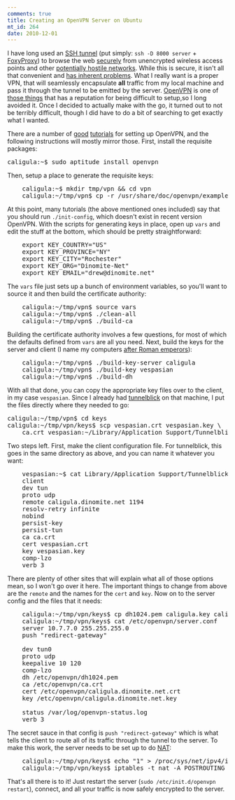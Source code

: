```yaml
--- 
comments: true
title: Creating an OpenVPN Server on Ubuntu
mt_id: 264
date: 2010-12-01
---
```

 I have long used an [SSH tunnel](http://embraceubuntu.com/2006/12/08/ssh-tunnel-socks-proxy-forwarding-secure-browsing/) (put simply: `ssh -D 8000 server` + [FoxyProxy](http://getfoxyproxy.org/)) to browse the web [securely](http://codebutler.com/firesheep) from unencrypted wireless access points and other [potentially hostile networks](http://www.wallofsheep.com/).  While this is secure, it isn't all that convenient and [has inherent problems](http://sites.inka.de/bigred/devel/tcp-tcp.html).  What I really want is a proper VPN, that will seamlessly encapsulate **all** traffic from my local machine and pass it through the tunnel to be emitted by the server.  [OpenVPN](http://openvpn.net/) is one of [those things](http://www.postfix.org/) that has a reputation for being difficult to setup,so I long avoided it.  Once I decided to actually make with the go, it turned out to not be terribly difficult, though I did have to do a bit of searching to get exactly what I wanted.

There are a number of [good](http://www.linux.com/learn/tutorials/304510:weekend-project-setting-up-a-vpn-on-your-linux-router-or-gateway) [tutorials](http://www.itsatechworld.com/2006/01/29/how-to-configure-openvpn/) for setting up OpenVPN, and the following instructions will mostly mirror those.  First, install the requisite packages:

<pre class="brush: bash">
caligula:~$ sudo aptitude install openvpn
</pre>

Then, setup a place to generate the requisite keys:

<pre class="brush: bash">
    caligula:~$ mkdir tmp/vpn && cd vpn
    caligula:~/tmp/vpn$ cp -r /usr/share/doc/openvpn/examples/easy-rsa/2.0/* .
</pre>

At this point, many tutorials (the above mentioned ones included) say that you should run `./init-config`, which doesn't exist in recent version OpenVPN.  With the scripts for generating keys in place, open up `vars` and edit the stuff at the bottom, which should be pretty straightforward:

<pre class="brush: bash">
    export KEY_COUNTRY="US"
    export KEY_PROVINCE="NY"
    export KEY_CITY="Rochester"
    export KEY_ORG="Dinomite-Net"
    export KEY_EMAIL="drew@dinomite.net"
</pre>

The `vars` file just sets up a bunch of environment variables, so you'll want to source it and then build the certificate authority:

<pre class="brush: bash">
    caligula:~/tmp/vpn$ source vars
    caligula:~/tmp/vpn$ ./clean-all
    caligula:~/tmp/vpn$ ./build-ca
</pre>

Building the certificate authority involves a few questions, for most of which the defaults defined from `vars` are all you need.  Next, build the keys for the server and client (I name my computers [after Roman emperors](http://dinomite.net/2009/caligulas-giant-ship/)):

<pre class="brush: bash">
    caligula:~/tmp/vpn$ ./build-key-server caligula
    caligula:~/tmp/vpn$ ./build-key vespasian
    caligula:~/tmp/vpn$ ./build-dh
</pre>

With all that done, you can copy the appropriate key files over to the client, in my case `vespasian`.  Since I already had [tunnelblick](http://code.google.com/p/tunnelblick/) on that machine, I put the files directly where they needed to go:

<pre class="brush: bash">
caligula:~/tmp/vpn$ cd keys
caligula:~/tmp/vpn/keys$ scp vespasian.crt vespasian.key \
    ca.crt vespasian:~/Library/Application Support/Tunnelblick/Configurations/
</pre>

Two steps left.  First, make the client configuration file.  For tunnelblick, this goes in the same directory as above, and you can name it whatever you want:

<pre class="brush: bash">
    vespasian:~$ cat Library/Application Support/Tunnelblick/Configurations/client.conf
    client
    dev tun
    proto udp
    remote caligula.dinomite.net 1194
    resolv-retry infinite
    nobind
    persist-key
    persist-tun
    ca ca.crt
    cert vespasian.crt
    key vespasian.key
    comp-lzo
    verb 3
</pre>

There are plenty of other sites that will explain what all of those options mean, so I won't go over it here.  The important things to change from above are the `remote` and the names for the `cert` and `key`.  Now on to the server config and the files that it needs:
    
<pre class="brush: bash">
    caligula:~/tmp/vpn/keys$ cp dh1024.pem caligula.key caligula.crt /etc/openvpn/
    caligula:~/tmp/vpn/keys$ cat /etc/openvpn/server.conf
    server 10.7.7.0 255.255.255.0
    push "redirect-gateway"

    dev tun0
    proto udp
    keepalive 10 120
    comp-lzo
    dh /etc/openvpn/dh1024.pem
    ca /etc/openvpn/ca.crt
    cert /etc/openvpn/caligula.dinomite.net.crt
    key /etc/openvpn/caligula.dinomite.net.key

    status /var/log/openvpn-status.log
    verb 3
</pre>

The secret sauce in that config is `push "redirect-gateway"` which is what tells the client to route all of its traffic through the tunnel to the server.  To make this work, the server needs to be set up to do [NAT](http://en.wikipedia.org/wiki/Network_address_translation):

<pre class="brush: bash">
    caligula:~/tmp/vpn/keys$ echo "1" > /proc/sys/net/ipv4/ip_forward
    caligula:~/tmp/vpn/keys$ iptables -t nat -A POSTROUTING -s 10.7.7.0/24 -o eth0 -j MASQUERADE
</pre>

That's all there is to it!  Just restart the server (`sudo /etc/init.d/openvpn restart`), connect, and all your traffic is now safely encrypted to the server. 
